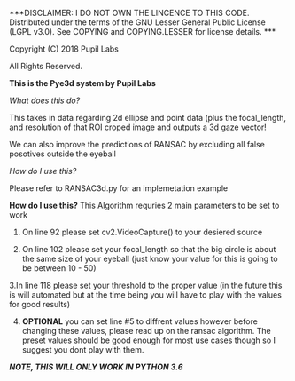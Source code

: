 ***DISCLAIMER: I DO NOT OWN THE LINCENCE TO THIS CODE. 
Distributed under the terms of the GNU
Lesser General Public License (LGPL v3.0).
See COPYING and COPYING.LESSER for license details. ***

Copyright (C) 2018 Pupil Labs

All Rights Reserved.


**This is the Pye3d system by Pupil Labs**


*What does this do?*

This takes in data regarding 2d ellipse and point data (plus the focal_length, and resolution of that ROI croped image and outputs a 3d gaze vector! 

We can also improve the predictions of RANSAC by excluding all false posotives outside the eyeball

*How do I use this?* 

Please refer to RANSAC3d.py for an implemetation example

__How do I use this?__
This Algorithm requries 2 main parameters to be set to work 

1. On line 92 please set cv2.VideoCapture() to your desiered source

2. On line 102 please set your focal_length so that the big circle is about the same size of your eyeball (just know your value for this is going to be between 10 - 50) 

3.In line 118 please set your threshold to the proper value (in the future this is will automated but at the time being you will have to play with the values for good results) 

4. **OPTIONAL** you can set line #5 to diffrent values however before changing these values, please read up on the ransac algorithm. The preset values should be good enough for most use cases though so I suggest you dont play with them. 

***NOTE, THIS WILL ONLY WORK IN PYTHON 3.6***

